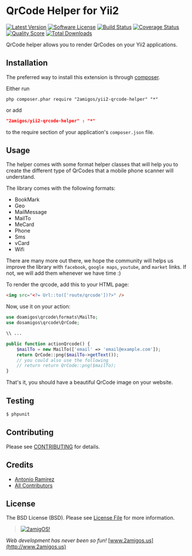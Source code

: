 QrCode Helper for Yii2
======================

[![Latest Version](https://img.shields.io/github/tag/2amigos/yii2-qrcode-helper.svg?style=flat-square&label=release)](https://github.com/2amigos/yii2-qrcode-helper/tags)
[![Software License](https://img.shields.io/badge/license-BSD-brightgreen.svg?style=flat-square)](LICENSE.md)
[![Build Status](https://img.shields.io/travis/2amigos/yii2-qrcode-helper/master.svg?style=flat-square)](https://travis-ci.org/2amigos/yii2-qrcode-helper)
[![Coverage Status](https://img.shields.io/scrutinizer/coverage/g/2amigos/yii2-qrcode-helper.svg?style=flat-square)](https://scrutinizer-ci.com/g/2amigos/yii2-qrcode-helper/code-structure)
[![Quality Score](https://img.shields.io/scrutinizer/g/2amigos/yii2-qrcode-helper.svg?style=flat-square)](https://scrutinizer-ci.com/g/2amigos/yii2-qrcode-helper)
[![Total Downloads](https://img.shields.io/packagist/dt/2amigos/yii2-qrcode-helper.svg?style=flat-square)](https://packagist.org/packages/2amigos/yii2-qrcode-helper)


QrCode helper allows you to render QrCodes on your Yii2 applications.

Installation
------------
The preferred way to install this extension is through [composer](http://getcomposer.org/download/).

Either run

```
php composer.phar require "2amigos/yii2-qrcode-helper" "*"
```
or add

```json
"2amigos/yii2-qrcode-helper" : "*"
```

to the require section of your application's `composer.json` file.

Usage
-----

The helper comes with some format helper classes that will help you to create the different type of QrCodes that a
mobile phone scanner will understand.

The library comes with the following formats:

- BookMark
- Geo
- MailMessage
- MailTo
- MeCard
- Phone
- Sms
- vCard
- Wifi

There are many more out there, we hope the community will helps us improve the library with `facebook`, `google maps`,
`youtube`, and `market` links. If not, we will add them whenever we have time :)

To render the qrcode, add this to your HTML page:

```html
<img src="<?= Url::to(['route/qrcode'])?>" />
```

Now, use it on your action:

```php
use doamigos\qrcode\formats\MailTo;
use dosamigos\qrcode\QrCode;

\\ ...

public function actionQrcode() {
    $mailTo = new MailTo(['email' => 'email@example.com']);
    return QrCode::png($mailTo->getText());
    // you could also use the following
    // return return QrCode::png($mailTo);
}

```

That's it, you should have a beautiful QrCode image on your website.

## Testing

``` bash
$ phpunit
```

## Contributing

Please see [CONTRIBUTING](CONTRIBUTING.md) for details.

## Credits

- [Antonio Ramirez](https://github.com/tonydspaniard)
- [All Contributors](../../contributors)

## License

The BSD License (BSD). Please see [License File](LICENSE.md) for more information.


> [![2amigOS!](http://www.gravatar.com/avatar/55363394d72945ff7ed312556ec041e0.png)](http://www.2amigos.us)

<i>Web development has never been so fun!</i>
[www.2amigos.us](http://www.2amigos.us)